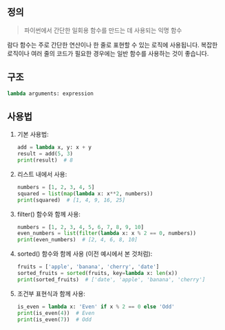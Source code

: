 ## 정의
> 파이썬에서 간단한 일회용 함수를 만드는 데 사용되는 익명 함수

람다 함수는 주로 간단한 연산이나 한 줄로 표현할 수 있는 로직에 사용됩니다. 복잡한 로직이나 여러 줄의 코드가 필요한 경우에는 일반 함수를 사용하는 것이 좋습니다.

## 구조
```python
lambda arguments: expression
```

## 사용법
1. 기본 사용법:
   ```python
   add = lambda x, y: x + y
   result = add(5, 3)
   print(result)  # 8
   ```

2. 리스트 내에서 사용:
   ```python
   numbers = [1, 2, 3, 4, 5]
   squared = list(map(lambda x: x**2, numbers))
   print(squared)  # [1, 4, 9, 16, 25]
   ```

3. filter() 함수와 함께 사용:
   ```python
   numbers = [1, 2, 3, 4, 5, 6, 7, 8, 9, 10]
   even_numbers = list(filter(lambda x: x % 2 == 0, numbers))
   print(even_numbers)  # [2, 4, 6, 8, 10]
   ```

4. sorted() 함수와 함께 사용 (이전 예시에서 본 것처럼):
   ```python
   fruits = ['apple', 'banana', 'cherry', 'date']
   sorted_fruits = sorted(fruits, key=lambda x: len(x))
   print(sorted_fruits)  # ['date', 'apple', 'banana', 'cherry']
   ```

5. 조건부 표현식과 함께 사용:
   ```python
   is_even = lambda x: 'Even' if x % 2 == 0 else 'Odd'
   print(is_even(4))  # Even
   print(is_even(7))  # Odd
   ```

